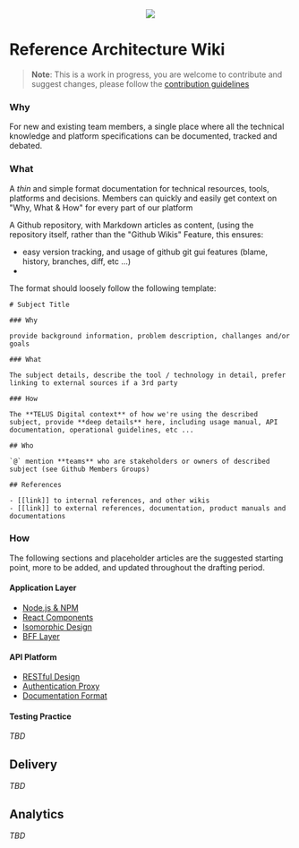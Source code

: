 <center>
<img src="https://cloud.githubusercontent.com/assets/183195/24158420/aae30ce6-0e32-11e7-9203-451b83c7a775.jpg"/>
</center>

# Reference Architecture Wiki

> **Note**: This is a work in progress, you are welcome to contribute and suggest changes, please follow the [contribution guidelines](.github/CONTRIBUTING.md)

### Why

For new and existing team members, a single place where all the technical knowledge and platform specifications can be documented, tracked and debated.

### What

A *thin* and simple format documentation for technical resources, tools, platforms and decisions. Members can quickly and easily get context on "Why, What & How" for every part of our platform

A Github repository, with Markdown articles as content, (using the repository itself, rather than the "Github Wikis" Feature, this ensures:

- easy version tracking, and usage of github git gui features (blame, history, branches, diff, etc ...)
- 

The format should loosely follow the following template:

```
# Subject Title 

### Why

provide background information, problem description, challanges and/or goals

### What

The subject details, describe the tool / technology in detail, prefer linking to external sources if a 3rd party

### How

The **TELUS Digital context** of how we're using the described subject, provide **deep details** here, including usage manual, API documentation, operational guidelines, etc ...

## Who

`@` mention **teams** who are stakeholders or owners of described subject (see Github Members Groups)

## References

- [[link]] to internal references, and other wikis 
- [[link]] to external references, documentation, product manuals and documentations

```

### How

The following sections and placeholder articles are the suggested starting point, more to be added, and updated throughout the drafting period.

#### Application Layer

- [Node.js & NPM](applications/node.md)
- [React Components](applications/react.md)
- [Isomorphic Design](applications/isomorphic.md)
- [BFF Layer](applications/bff.md)

#### API Platform

- [RESTful Design](api/restful.md)
- [Authentication Proxy](api/proxy.md)
- [Documentation Format](api/documentation.md)

#### Testing Practice

_TBD_

## Delivery

_TBD_

## Analytics

_TBD_